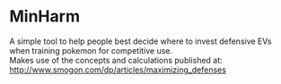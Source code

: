 # MinHarm
<p>A simple tool to help people best decide where to invest defensive EVs when training pokemon for competitive use.<br/>Makes use of the concepts and calculations published at: <a href="http://www.smogon.com/dp/articles/maximizing_defenses">http://www.smogon.com/dp/articles/maximizing_defenses</a></p>
